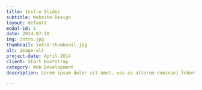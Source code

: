 ```yaml
---
title: Instro Slides
subtitle: Website Design
layout: default
modal-id: 1
date: 2014-07-18
img: intro.jpg
thumbnail: intro-thumbnail.jpg
alt: image-alt
project-date: April 2014
client: Start Bootstrap
category: Web Development
description: Lorem ipsum dolor sit amet, usu cu alterum nominavi lobortis. At duo novum diceret. Tantas apeirian vix et, usu sanctus postulant inciderint ut, populo diceret necessitatibus in vim. Cu eum dicam feugiat noluisse.

---
```

